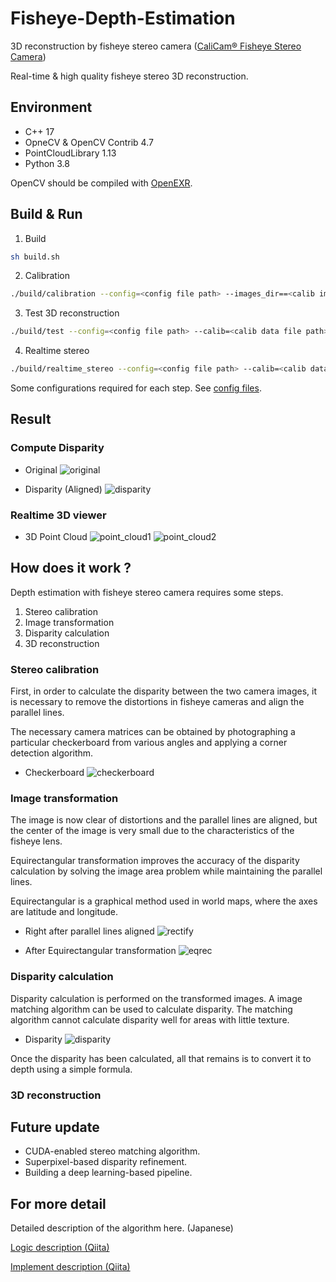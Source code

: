 # Fisheye-Depth-Estimation
3D reconstruction by fisheye stereo camera ([CaliCam® Fisheye Stereo Camera](https://astar.ai/products/stereo-camera))

Real-time & high quality fisheye stereo 3D reconstruction.

## Environment
* C++ 17
* OpneCV & OpenCV Contrib 4.7
* PointCloudLibrary 1.13
* Python 3.8

OpenCV should be compiled with [OpenEXR](https://openexr.com/en/latest/).

## Build & Run

1. Build
```bash
sh build.sh
```

2. Calibration
```bash
./build/calibration --config=<config file path> --images_dir==<calib images dir> --output=<calib data output path> --test_image=<test image path>
```

3. Test 3D reconstruction
```bash
./build/test --config=<config file path> --calib=<calib data file path> --test_image=<test image path> --output_disp=<disparity image output path> --output_pcd=<point cloud output path>
```

4. Realtime stereo
```bash
./build/realtime_stereo --config=<config file path> --calib=<calib data file path>
```

Some configurations required for each step. See [config files](./configs/).

## Result

### Compute Disparity
* Original
![original](./images/test-1.jpg "original")

* Disparity (Aligned)
![disparity](./images/disp.png "disparity")


### Realtime 3D viewer
* 3D Point Cloud
![point_cloud1](./images/pcd-1.png "point_cloud1")
![point_cloud2](./images/pcd-2.png "point_cloud2")

## How does it work ?
Depth estimation with fisheye stereo camera requires some steps.
1. Stereo calibration
2. Image transformation
3. Disparity calculation
4. 3D reconstruction

### Stereo calibration
First, in order to calculate the disparity between the two camera images, it is necessary to remove the distortions in fisheye cameras and align the parallel lines. 

 The necessary camera matrices can be obtained by photographing a particular checkerboard from various angles and applying a corner detection algorithm.

* Checkerboard
![checkerboard](./images/calib_sample.jpg "checkerboard")

### Image transformation
The image is now clear of distortions and the parallel lines are aligned, but the center of the image is very small due to the characteristics of the fisheye lens. 

Equirectangular transformation improves the accuracy of the disparity calculation by solving the image area problem while maintaining the parallel lines.

Equirectangular is a graphical method used in world maps, where the axes are latitude and longitude.

* Right after parallel lines aligned
![rectify](./images/rect.png "rectify")

* After Equirectangular transformation
![eqrec](./images/eqrec.png "eqrec")

### Disparity calculation
Disparity calculation is performed on the transformed images. A image matching algorithm can be used to calculate disparity. The matching algorithm cannot calculate disparity well for areas with little texture.

* Disparity
![disparity](./images/disp.png "diaparity")

Once the disparity has been calculated, all that remains is to convert it to depth using a simple formula.

### 3D reconstruction



## Future update

* CUDA-enabled stereo matching algorithm.
* Superpixel-based disparity refinement.
* Building a deep learning-based pipeline.

## For more detail

Detailed description of the algorithm here. (Japanese)

[Logic description (Qiita)](https://qiita.com/syunnsyunn74/items/155ee816f39691f021d2)

[Implement description (Qiita)](https://qiita.com/syunnsyunn74/items/6e248f7fbe87aa18e69d)